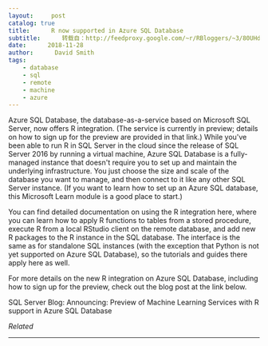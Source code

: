 ```yaml
---
layout:     post
catalog: true
title:      R now supported in Azure SQL Database
subtitle:      转载自：http://feedproxy.google.com/~r/RBloggers/~3/80UHdv7vU-A/
date:      2018-11-28
author:      David Smith
tags:
    - database
    - sql
    - remote
    - machine
    - azure
---
```







Azure SQL Database, the database-as-a-service based on Microsoft SQL Server, now offers R integration. (The service is currently in preview; details on how to sign up for the preview are provided in that link.) While you've been able to run R in SQL Server in the cloud since the release of SQL Server 2016 by running a virtual machine, Azure SQL Database is a fully-managed instance that doesn't require you to set up and maintain the underlying infrastructure. You just choose the size and scale of the database you want to manage, and then connect to it like any other SQL Server instance. (If you want to learn how to set up an Azure SQL database, this Microsoft Learn module is a good place to start.)

You can find detailed documentation on using the R integration here, where you can learn how to apply R functions to tables from a stored procedure, execute R from a local RStudio client on the remote database, and add new R packages to the R instance in the SQL database. The interface is the same as for standalone SQL instances (with the exception that Python is not yet supported on Azure SQL Database), so the tutorials and guides there apply here as well.

For more details on the new R integration on Azure SQL Database, including how to sign up for the preview, check out the blog post at the link below.

SQL Server Blog: Announcing: Preview of Machine Learning Services with R support in Azure SQL Database


*Related*








---
